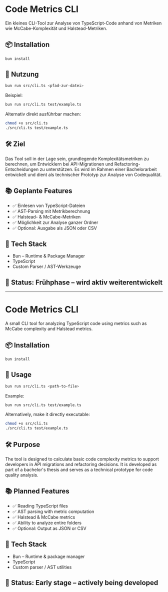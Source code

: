 # Code Metrics CLI

Ein kleines CLI-Tool zur Analyse von TypeScript-Code anhand von Metriken wie McCabe-Komplexität und Halstead-Metriken.

## 📦 Installation

```bash
bun install
```

## 🚀 Nutzung
```bash
bun run src/cli.ts <pfad-zur-datei>
```
Beispiel:
```bash
bun run src/cli.ts test/example.ts
```
Alternativ direkt ausführbar machen:
```bash
chmod +x src/cli.ts
./src/cli.ts test/example.ts
```
## 🛠 Ziel
Das Tool soll in der Lage sein, grundlegende Komplexitätsmetriken zu berechnen, um Entwicklern bei API-Migrationen und Refactoring-Entscheidungen zu unterstützen. Es wird im Rahmen einer Bachelorarbeit entwickelt und dient als technischer Prototyp zur Analyse von Codequalität.

## 📚 Geplante Features
- ✅ Einlesen von TypeScript-Dateien
- ✅ AST-Parsing mit Metrikberechnung
- ✅ Halstead- & McCabe-Metriken
- ✅ Möglichkeit zur Analyse ganzer Ordner
- ✅ Optional: Ausgabe als JSON oder CSV

## 🔧 Tech Stack
- Bun – Runtime & Package Manager
- TypeScript
- Custom Parser / AST-Werkzeuge

## 📅 Status: Frühphase – wird aktiv weiterentwickelt

________________________________________________________

# Code Metrics CLI

A small CLI tool for analyzing TypeScript code using metrics such as McCabe complexity and Halstead metrics.

## 📦 Installation

```bash
bun install
```

## 🚀 Usage

```bash
bun run src/cli.ts <path-to-file>
```

Example:

```bash
bun run src/cli.ts test/example.ts
```

Alternatively, make it directly executable:

```bash
chmod +x src/cli.ts
./src/cli.ts test/example.ts
```

## 🛠 Purpose

The tool is designed to calculate basic code complexity metrics to support developers in API migrations and refactoring decisions. It is developed as part of a bachelor's thesis and serves as a technical prototype for code quality analysis.

## 📚 Planned Features

- ✅ Reading TypeScript files
- ✅ AST parsing with metric computation
- ✅ Halstead & McCabe metrics
- ✅ Ability to analyze entire folders
- ✅ Optional: Output as JSON or CSV

## 🔧 Tech Stack

- Bun – Runtime & package manager
- TypeScript
- Custom parser / AST utilities

## 📅 Status: Early stage – actively being developed
